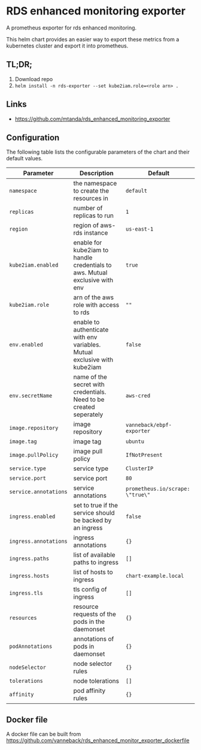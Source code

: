 # RDS enhanced monitoring exporter
A prometheus exporter for rds enhanced monitoring.

This helm chart provides an easier way to export these metrics from a kubernetes cluster
and export it into prometheus.

## TL;DR;

1. Download repo
2. `helm install -n rds-exporter --set kube2iam.role=<role arn> .`

## Links

* <https://github.com/mtanda/rds_enhanced_monitoring_exporter>

## Configuration

The following table lists the configurable parameters of the chart and their default values.

Parameter | Description | Default
--------- | ----------- | -------
`namespace` | the namespace to create the resources in | `default`
`replicas` | number of replicas to run | `1`
`region` | region of aws-rds instance | `us-east-1`
`kube2iam.enabled` | enable for kube2iam to handle credentials to aws. Mutual exclusive with env | `true`
`kube2iam.role` | arn of the aws role with access to rds | `""`
`env.enabled` | enable to authenticate with env variables. Mutual exclusive with kube2iam | `false`
`env.secretName` | name of the secret with credentials. Need to be created seperately | `aws-cred`
`image.repository` | image repository | `vanneback/ebpf-exporter`
`image.tag` | image tag | `ubuntu`
`image.pullPolicy` |  image pull policy | `IfNotPresent`
`service.type` | service type | `ClusterIP`
`service.port` | service port | `80`
`service.annotations` | service annotations | `prometheus.io/scrape: \"true\"`
`ingress.enabled` | set to true if the service should be backed by an ingress | `false`
`ingress.annotations` | ingress annotations | `{}`
`ingress.paths` | list of available paths to ingress | `[]`
`ingress.hosts` | list of hosts to ingress | `chart-example.local`
`ingress.tls` | tls config of ingress | `[]`
`resources` | resource requests of the pods in the daemonset | `{}`
`podAnnotations` | annotations of pods in daemonset | `{}`
`nodeSelector` | node selector rules | `{}`
`tolerations` | node tolerations | `[]`
`affinity` | pod affinity rules | `{}`

## Docker file
A docker file can be built from https://github.com/vanneback/rds_enhanced_monitor_exporter_dockerfile

